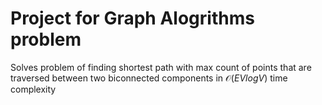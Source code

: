 # Project for Graph Alogrithms problem

Solves problem of finding shortest path with max count of points that are traversed
between two biconnected components in $\mathcal{O} (EV log V)$ time complexity